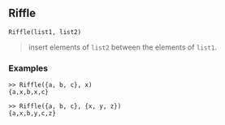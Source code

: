 ## Riffle

```
Riffle(list1, list2)
```
> insert elements of `list2` between the elements of `list1`.
 

### Examples
```
>> Riffle({a, b, c}, x)
{a,x,b,x,c}

>> Riffle({a, b, c}, {x, y, z})
{a,x,b,y,c,z}
```